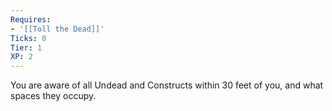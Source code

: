 ```yaml
---
Requires:
- '[[Toll the Dead]]'
Ticks: 0
Tier: 1
XP: 2
---
```


You are aware of all Undead and Constructs within 30 feet of you, and what spaces they occupy.